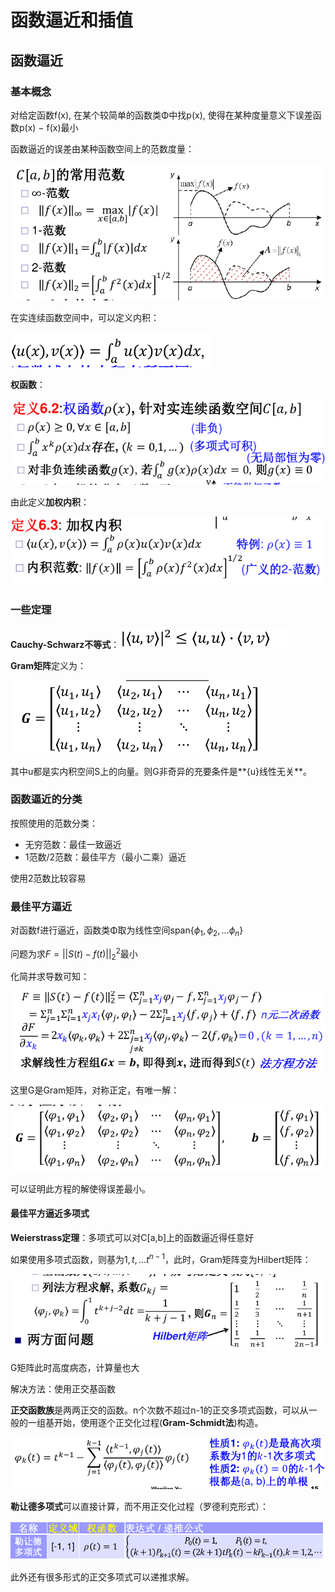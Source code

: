 # 函数逼近和插值

## 函数逼近

### 基本概念

对给定函数f(x), 在某个较简单的函数类Φ中找p(x), 使得在某种度量意义下误差函数p(x) − f(x)最小

函数逼近的误差由某种函数空间上的范数度量：

![](_v_images/20200429111722675_1394446855.png)

在实连续函数空间中，可以定义内积：

![](_v_images/20200429111844981_616706137.png)

**权函数**：

![](_v_images/20200429113313455_429905608.png)

由此定义**加权内积**：

![](_v_images/20200429113407315_839122807.png)

### 一些定理

**Cauchy-Schwarz不等式**：![](_v_images/20200429112043309_603624413.png)

**Gram矩阵**定义为：

![](_v_images/20200429112224826_495917427.png)

其中u都是实内积空间S上的向量。则G非奇异的充要条件是**{u}线性无关**。

### 函数逼近的分类

按照使用的范数分类：
- 无穷范数：最佳一致逼近
- 1范数/2范数：最佳平方（最小二乘）逼近

使用2范数比较容易

### 最佳平方逼近

对函数f进行逼近，函数类Φ取为线性空间span{$\phi_1,\phi_2,...\phi_n$}

问题为求$F=||S(t)-f(t)||_2^2$最小

化简并求导数可知：

![](_v_images/20200429114142979_1607950630.png)

这里G是Gram矩阵，对称正定，有唯一解：

![](_v_images/20200429114552965_883407209.png)

可以证明此方程的解使得误差最小。

#### 最佳平方逼近多项式

**Weierstrass定理**：多项式可以对C[a,b]上的函数逼近得任意好

如果使用多项式函数，则基为$1,t,...t^{n-1}$，此时，Gram矩阵变为Hilbert矩阵：

![](_v_images/20200429115713168_366607160.png)

G矩阵此时高度病态，计算量也大

解决方法：使用正交基函数

**正交函数族**是两两正交的函数。n个次数不超过n-1的正交多项式函数，可以从一般的一组基开始，使用逐个正交化过程(**Gram-Schmidt法**)构造。

![](_v_images/20200429120027895_1228969080.png)

**勒让德多项式**可以直接计算，而不用正交化过程（罗德利克形式）：

![](_v_images/20200429120504395_1478195952.png)

此外还有很多形式的正交多项式可以递推求解。